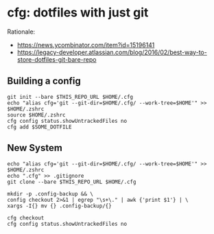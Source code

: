 # cfg: dotfiles with just git

Rationale:
- https://news.ycombinator.com/item?id=15196141
- https://legacy-developer.atlassian.com/blog/2016/02/best-way-to-store-dotfiles-git-bare-repo

## Building a config

```
git init --bare $THIS_REPO_URL $HOME/.cfg
echo "alias cfg='git --git-dir=$HOME/.cfg/ --work-tree=$HOME'" >> $HOME/.zshrc
source $HOME/.zshrc
cfg config status.showUntrackedFiles no
cfg add $SOME_DOTFILE
```

## New System
```
echo "alias cfg='git --git-dir=$HOME/.cfg/ --work-tree=$HOME'" >> $HOME/.zshrc
echo ".cfg" >> .gitignore
git clone --bare $THIS_REPO_URL $HOME/.cfg

mkdir -p .config-backup && \
config checkout 2>&1 | egrep "\s+\." | awk {'print $1'} | \
xargs -I{} mv {} .config-backup/{}

cfg checkout
cfg config status.showUntrackedFiles no
```

